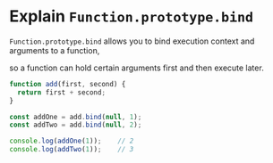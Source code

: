# Explain `Function.prototype.bind`
`Function.prototype.bind` allows you to bind execution context and arguments to a function,

so a function can hold certain arguments first and then execute later.

```js
function add(first, second) {
  return first + second;
}

const addOne = add.bind(null, 1);
const addTwo = add.bind(null, 2);

console.log(addOne(1));    // 2
console.log(addTwo(1));    // 3
```
